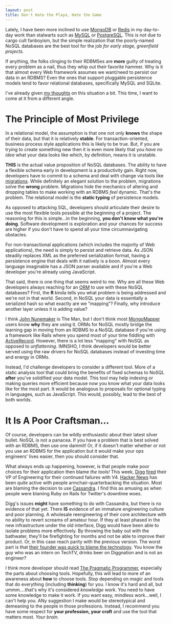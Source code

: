 ```yaml
---
layout: post
title: Don't Hate the Playa, Hate the Game
---
```


Lately, I have been more inclined to use [MongoDB](http://www.mongodb.org/) or [Redis](http://redis.io/) in my day-to-day work than stalwarts such as [MySQL](http://www.mysql.com/) or [PostgreSQL](http://www.postgresql.org/). This is not due to cargo cult fanboyism, but the simple realization that the poorly-named NoSQL databases are the best tool for the job *for early stage, greenfield projects.*

If anything, the folks clinging to their RDBMSes are **more** guilty of treating every problem as a nail, thus they whip out their favorite hammer. Why is it that almost every Web framework assumes we want/need to persist our data in an RDBMS? Even the ones that support pluggable persistence models tend to favor relational databases, specifically MySQL and SQLite. 

I've already given [my thoughts](http://working-code.com/2010/05/18/lamp-is-dead-long-live-dylan.html) on this situation a bit. This time, I want to come at it from a different angle.

The Principle of Most Privilege
===============================

In a relational model, the assumption is that one not only **knows** the shape of their data, but that it is relatively **stable**. For transaction-oriented, business process style applications this is likely to be true. But, if you are trying to create something new then it is even more likely that you *have no idea* what your data looks like which, by definition, means it is unstable.

**THIS** is the actual value proposition of NoSQL databases. The ability to have a flexible schema early in development is a productivity gain. Right now, developers have to commit to a schema and deal with change via tools like [migrations](http://guides.rubyonrails.org/migrations.html). While definitely an elegant solution to the problem, migrations solve the **wrong** problem. Migrations hide the mechanics of altering and dropping tables to make working with an RDBMS *feel* dynamic. That's the problem. The relational model is the **static typing** of persistence models.

As opposed to attacking SQL, developers should articulate their desire to use the most flexible tools possible at the beginning of a project. The reasoning for this is simple...in the beginning, **you don't know what you're doing**. Software development is exploration and your chances for success are higher if you don't have to spend all your time circumnavigating obstacles.

For non-transactional applications (which includes the majority of Web applications), the need is simply to persist and retrieve data. As JSON steadily replaces XML as the preferred serialization format, having a persistence engine that deals with it natively is a boon. Almost every language imaginable has a JSON parser available and if you're a Web developer you're already using JavaScript.

That said, there is one thing that seems weird to me. Why are all these Web developers always reaching for an [ORM](http://en.wikipedia.org/wiki/Object-relational_mapping) to use with these NoSQL databases? First, the **R** kinda tells you what problem is being addressed and we're not in that world. Second, in NoSQL your data is essentially a serialized hash so what exactly are we "mapping"? Finally, why introduce another layer unless it is adding value? 

I think [John Nunemaker](http://twitter.com/jnunemaker) is The Man, but I don't think most [MongoMapper](http://mongomapper.com/) users know **why** they are using it. ORMs for NoSQL mostly bridge the learning gap in moving from an RDBMS to a NoSQL database if you're using a framework like Rails where you spend most of your time fiddling with [ActiveRecord](http://ar.rubyonrails.org/). However, there is a lot less "mapping" with NoSQL as opposed to *unflattening*. IMNSHO, I think developers would be better served using the raw drivers for NoSQL databases instead of investing time and energy in ORMs.

Instead, I'd challenge developers to consider a different tool. More of a static analysis tool that could bring the benefits of fixed schemas to NoSQL **after** you've solidified your data model. This tool may help indexing or making queries more efficient because now you know what your data looks like for the most part. It would be analogous to proposals for optional typing in languages, such as JavaScript. This would, possibly, lead to the best of both worlds.

It Is A Poor Craftsman...
=========================

Of course, developers can be wildly enthusiastic about their latest silver bullet. NoSQL is not a panacea. If you have a problem that is best solved with an RDBMS, then use one dammit! Or, if it doesn't matter whether or not you use an RDBMS for the application but it would make your ops engineers' lives easier, then you should consider that.

What always ends up happening, however, is that people make poor choices for their application then blame *the tools!* This week, [Digg](http://digg.com) [fired](http://techcrunch.com/2010/09/07/digg-struggles-vp-engineering-door/) their VP of Engineering for their continued failures with V4. [Hacker News](http://news.ycombinator.com/item?id=1669645) has been quite active with people armchair-quarterbacking the situation. Most are blaming the decision to use [Cassandra](http://cassandra.apache.org/). I find this as amusing as when people were blaming Ruby on Rails for Twitter's downtime woes.

Digg's issues **might** have something to do with Cassandra, but there is no evidence of that yet. There **IS** evidence of an immature engineering culture and poor planning. A wholesale reengineering of their core architecture with no ability to revert screams of amateur hour. If they at least phased in the new infrastructure under the old interface, Digg would have been able to isolate problems more effectively. By throwing the baby out with the bathwater, they'll be firefighting for months and not be able to improve their product. Or, in this case reach parity with the previous version. The worst part is that [their founder was quick to blame the technology](http://techcrunch.com/2010/09/07/kevin-rose-responds-to-digg-criticism-on-diggnation-mostly-tells-users-to-chill/). You know the guy who was an intern on TechTV, drinks beer on Diggnation and is not an engineer? 

I think more developer should read [The Pragmatic Programmer](http://pragprog.com/titles/tpp/the-pragmatic-programmer), especially the parts about choosing tools. Hopefully, this will lead to more of an awareness about **how** to choose tools. Stop depending on *magic* and tools that do everything (including **thinking**) for you. I know it's hard and all, but ummm....that's why it's considered *knowledge work*. You need to have some knowledge to make it work. If you want easy, mindless work...well, I can't help you. ANy suggestion I make would be stereotypical and demeaning to the people in those professions. Instead, I recommend you have some respect for **your  profession, your craft** and use the tool that matters most. *Your brain.*